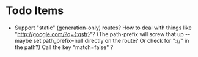 Todo Items
==========

- Support "static" (generation-only) routes? How to deal with things like 
"http://google.com/?q={:qstr}"? (The path-prefix will screw that up -- maybe
set path_prefix=null directly on the route? Or check for "://" in the path?)  Call the key "match=false" ?
